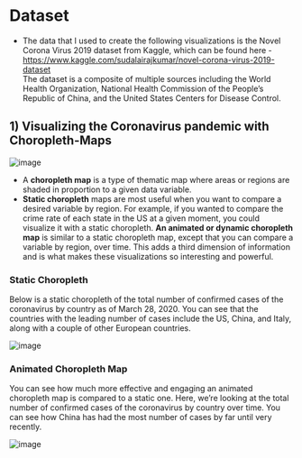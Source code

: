# Dataset
- The data that I used to create the following visualizations is the Novel Corona Virus 2019 dataset from Kaggle, 
  which can be found here - https://www.kaggle.com/sudalairajkumar/novel-corona-virus-2019-dataset   
  The dataset is a composite of multiple sources including the World Health Organization, National Health Commission of the People’s       Republic of China, and the United States Centers for Disease Control.

## 1) Visualizing the Coronavirus pandemic with Choropleth-Maps

![image](https://user-images.githubusercontent.com/47194856/78949800-bea10f80-7a9a-11ea-85f1-7bc8d6a3d96f.png)
- A **choropleth map** is a type of thematic map where areas or regions are shaded in proportion to a given data variable.
- **Static choropleth** maps are most useful when you want to compare a desired variable by region. For example, if you wanted to compare     the crime rate of each state in the US at a given moment, you could visualize it with a static choropleth.
**An animated or dynamic choropleth map** is similar to a static choropleth map, except that you can compare a variable by region, over       time. This adds a third dimension of information and is what makes these visualizations so interesting and powerful.


  
  
### Static Choropleth
Below is a static choropleth of the total number of confirmed cases of the coronavirus by country as of March 28, 2020. You can see that the countries with the leading number of cases include the US, China, and Italy, along with a couple of other European countries.

![image](https://user-images.githubusercontent.com/47194856/78950461-ca8dd100-7a9c-11ea-8126-f7440314ce10.png)

### Animated Choropleth Map
You can see how much more effective and engaging an animated choropleth map is compared to a static one. Here, we’re looking at the total number of confirmed cases of the coronavirus by country over time. You can see how China has had the most number of cases by far until very recently.

![image](https://user-images.githubusercontent.com/47194856/78950879-29077f00-7a9e-11ea-825a-2a62974899b2.png)



